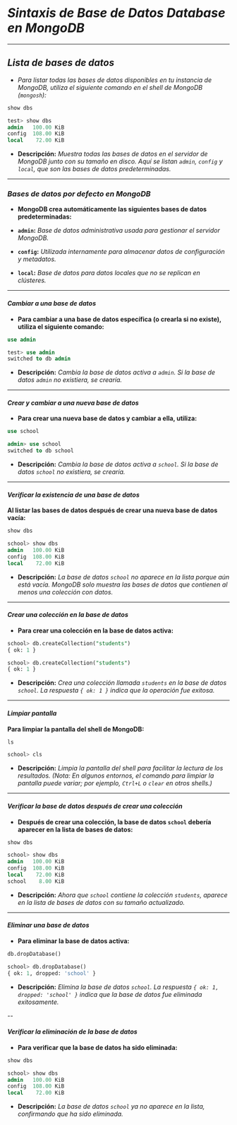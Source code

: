 <!-- Autor: Daniel Benjamin Perez Morales -->
<!-- GitHub: https://github.com/DanielPerezMoralesDev13 -->
<!-- Correo electrónico: danielperezdev@proton.me -->

# ***Sintaxis de Base de Datos Database en MongoDB***

---

## ***Lista de bases de datos***

- *Para listar todas las bases de datos disponibles en tu instancia de MongoDB, utiliza el siguiente comando en el shell de MongoDB (`mongosh`):*

```sql
show dbs
```

```sql
test> show dbs
admin   100.00 KiB
config  108.00 KiB
local    72.00 KiB
```

- **Descripción:** *Muestra todas las bases de datos en el servidor de MongoDB junto con su tamaño en disco. Aquí se listan `admin`, `config` y `local`, que son las bases de datos predeterminadas.*

---

### ***Bases de datos por defecto en MongoDB***

- **MongoDB crea automáticamente las siguientes bases de datos predeterminadas:**

- **`admin`:** *Base de datos administrativa usada para gestionar el servidor MongoDB.*
- **`config`:** *Utilizada internamente para almacenar datos de configuración y metadatos.*
- **`local`:** *Base de datos para datos locales que no se replican en clústeres.*

---

#### ***Cambiar a una base de datos***

- **Para cambiar a una base de datos específica (o crearla si no existe), utiliza el siguiente comando:**

```sql
use admin
```

```sql
test> use admin
switched to db admin
```

- **Descripción:** *Cambia la base de datos activa a `admin`. Si la base de datos `admin` no existiera, se crearía.*

---

#### ***Crear y cambiar a una nueva base de datos***

- **Para crear una nueva base de datos y cambiar a ella, utiliza:**

```sql
use school
```

```sql
admin> use school
switched to db school
```

- **Descripción:** *Cambia la base de datos activa a `school`. Si la base de datos `school` no existiera, se crearía.*

---

#### ***Verificar la existencia de una base de datos***

**Al listar las bases de datos después de crear una nueva base de datos vacía:**

```sql
show dbs
```

```sql
school> show dbs
admin   100.00 KiB
config  108.00 KiB
local    72.00 KiB
```

- **Descripción:** *La base de datos `school` no aparece en la lista porque aún está vacía. MongoDB solo muestra las bases de datos que contienen al menos una colección con datos.*

---

#### ***Crear una colección en la base de datos***

- **Para crear una colección en la base de datos activa:**

```sql
school> db.createCollection("students")
{ ok: 1 }
```

```sql
school> db.createCollection("students")
{ ok: 1 }
```

- **Descripción:** *Crea una colección llamada `students` en la base de datos `school`. La respuesta `{ ok: 1 }` indica que la operación fue exitosa.*

---

#### ***Limpiar pantalla***

**Para limpiar la pantalla del shell de MongoDB:**

```sql
ls
```

```sql
school> cls
```

- **Descripción:** *Limpia la pantalla del shell para facilitar la lectura de los resultados. (Nota: En algunos entornos, el comando para limpiar la pantalla puede variar; por ejemplo, `Ctrl+L` o `clear` en otros shells.)*

---

#### ***Verificar la base de datos después de crear una colección***

- **Después de crear una colección, la base de datos `school` debería aparecer en la lista de bases de datos:**

```sql
show dbs
```

```sql
school> show dbs
admin   100.00 KiB
config  108.00 KiB
local    72.00 KiB
school    8.00 KiB
```

- **Descripción:** *Ahora que `school` contiene la colección `students`, aparece en la lista de bases de datos con su tamaño actualizado.*

---

#### ***Eliminar una base de datos***

- **Para eliminar la base de datos activa:**

```sql
db.dropDatabase()
```

```sql
school> db.dropDatabase()
{ ok: 1, dropped: 'school' }
```

- **Descripción:** *Elimina la base de datos `school`. La respuesta `{ ok: 1, dropped: 'school' }` indica que la base de datos fue eliminada exitosamente.*

--

#### ***Verificar la eliminación de la base de datos***

- **Para verificar que la base de datos ha sido eliminada:**

```sql
show dbs
```

```sql
school> show dbs
admin   100.00 KiB
config  108.00 KiB
local    72.00 KiB
```

- **Descripción:** *La base de datos `school` ya no aparece en la lista, confirmando que ha sido eliminada.*
